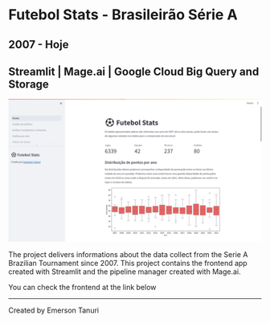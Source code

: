 # Futebol Stats - Brasileirão Série A

## 2007 - Hoje

## Streamlit | Mage.ai | Google Cloud Big Query and Storage

![Futebol Stats - Brasileirão Série A](img/image.png)

The project delivers informations about the data collect from the Serie A Brazilian Tournament since 2007.
This project contains the frontend app created with Streamlit and the pipeline manager created with Mage.ai.

You can check the frontend at the link below

---

Created by Emerson Tanuri

